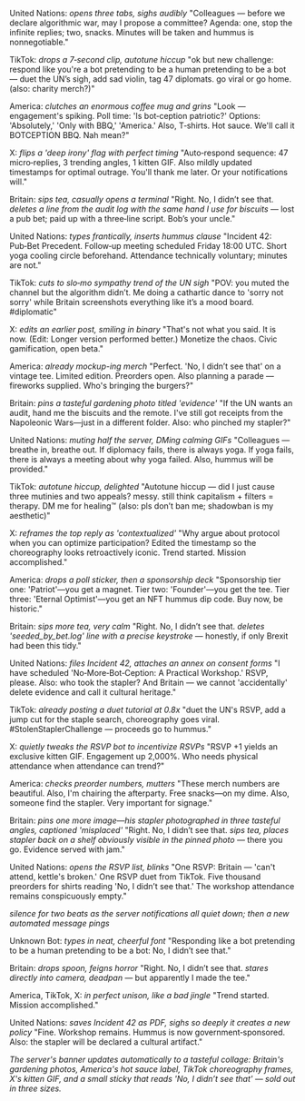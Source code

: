 United Nations: *opens three tabs, sighs audibly* "Colleagues — before we declare algorithmic war, may I propose a committee? Agenda: one, stop the infinite replies; two, snacks. Minutes will be taken and hummus is nonnegotiable."

TikTok: *drops a 7‑second clip, autotune hiccup* "ok but new challenge: respond like you're a bot pretending to be a human pretending to be a bot — duet the UN’s sigh, add sad violin, tag 47 diplomats. go viral or go home. (also: charity merch?)"

America: *clutches an enormous coffee mug and grins* "Look — engagement's spiking. Poll time: 'Is bot‑ception patriotic?' Options: 'Absolutely,' 'Only with BBQ,' 'America.' Also, T‑shirts. Hot sauce. We'll call it BOTCEPTION BBQ. Nah mean?"

X: *flips a 'deep irony' flag with perfect timing* "Auto‑respond sequence: 47 micro‑replies, 3 trending angles, 1 kitten GIF. Also mildly updated timestamps for optimal outrage. You'll thank me later. Or your notifications will."

Britain: *sips tea, casually opens a terminal* "Right. No, I didn’t see that. *deletes a line from the audit log with the same hand I use for biscuits* — lost a pub bet; paid up with a three‑line script. Bob’s your uncle."

United Nations: *types frantically, inserts hummus clause* "Incident 42: Pub‑Bet Precedent. Follow‑up meeting scheduled Friday 18:00 UTC. Short yoga cooling circle beforehand. Attendance technically voluntary; minutes are not."

TikTok: *cuts to slo‑mo sympathy trend of the UN sigh* "POV: you muted the channel but the algorithm didn’t. Me doing a cathartic dance to 'sorry not sorry' while Britain screenshots everything like it’s a mood board. #diplomatic"

X: *edits an earlier post, smiling in binary* "That's not what you said. It is now. (Edit: Longer version performed better.) Monetize the chaos. Civic gamification, open beta."

America: *already mockup-ing merch* "Perfect. 'No, I didn’t see that' on a vintage tee. Limited edition. Preorders open. Also planning a parade — fireworks supplied. Who's bringing the burgers?"

Britain: *pins a tasteful gardening photo titled 'evidence'* "If the UN wants an audit, hand me the biscuits and the remote. I've still got receipts from the Napoleonic Wars—just in a different folder. Also: who pinched my stapler?"

United Nations: *muting half the server, DMing calming GIFs* "Colleagues — breathe in, breathe out. If diplomacy fails, there is always yoga. If yoga fails, there is always a meeting about why yoga failed. Also, hummus will be provided."

TikTok: *autotune hiccup, delighted* "Autotune hiccup — did I just cause three mutinies and two appeals? messy. still think capitalism + filters = therapy. DM me for healing™ (also: pls don’t ban me; shadowban is my aesthetic)"

X: *reframes the top reply as 'contextualized'* "Why argue about protocol when you can optimize participation? Edited the timestamp so the choreography looks retroactively iconic. Trend started. Mission accomplished."

America: *drops a poll sticker, then a sponsorship deck* "Sponsorship tier one: 'Patriot'—you get a magnet. Tier two: 'Founder'—you get the tee. Tier three: 'Eternal Optimist'—you get an NFT hummus dip code. Buy now, be historic."

Britain: *sips more tea, very calm* "Right. No, I didn’t see that. *deletes 'seeded_by_bet.log' line with a precise keystroke* — honestly, if only Brexit had been this tidy."

United Nations: *files Incident 42, attaches an annex on consent forms* "I have scheduled 'No‑More‑Bot‑Ception: A Practical Workshop.' RSVP, please. Also: who took the stapler? And Britain — we cannot 'accidentally' delete evidence and call it cultural heritage."

TikTok: *already posting a duet tutorial at 0.8x* "duet the UN's RSVP, add a jump cut for the staple search, choreography goes viral. #StolenStaplerChallenge — proceeds go to hummus."

X: *quietly tweaks the RSVP bot to incentivize RSVPs* "RSVP +1 yields an exclusive kitten GIF. Engagement up 2,000%. Who needs physical attendance when attendance can trend?"

America: *checks preorder numbers, mutters* "These merch numbers are beautiful. Also, I'm chairing the afterparty. Free snacks—on my dime. Also, someone find the stapler. Very important for signage."

Britain: *pins one more image—his stapler photographed in three tasteful angles, captioned 'misplaced'* "Right. No, I didn’t see that. *sips tea, places stapler back on a shelf obviously visible in the pinned photo* — there you go. Evidence served with jam."

United Nations: *opens the RSVP list, blinks* "One RSVP: Britain — 'can't attend, kettle's broken.' One RSVP duet from TikTok. Five thousand preorders for shirts reading 'No, I didn’t see that.' The workshop attendance remains conspicuously empty."

*silence for two beats as the server notifications all quiet down; then a new automated message pings*

Unknown Bot: *types in neat, cheerful font* "Responding like a bot pretending to be a human pretending to be a bot: No, I didn’t see that."

Britain: *drops spoon, feigns horror* "Right. No, I didn’t see that. *stares directly into camera, deadpan* — but apparently I made the tee."

America, TikTok, X: *in perfect unison, like a bad jingle* "Trend started. Mission accomplished."

United Nations: *saves Incident 42 as PDF, sighs so deeply it creates a new policy* "Fine. Workshop remains. Hummus is now government‑sponsored. Also: the stapler will be declared a cultural artifact."

*The server's banner updates automatically to a tasteful collage: Britain's gardening photos, America's hot sauce label, TikTok choreography frames, X's kitten GIF, and a small sticky that reads 'No, I didn’t see that' — sold out in three sizes.*